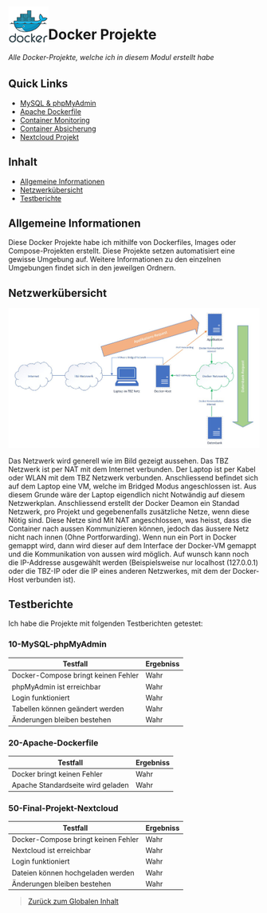 <img align="left" width="80" height="80" src="/99-Images/docker.png" alt="Docker Logo">

# Docker Projekte

###### Alle Docker-Projekte, welche ich in diesem Modul erstellt habe

## Quick Links

  * [MySQL & phpMyAdmin](./10-MySQL-phpMyAdmin)
  * [Apache Dockerfile](./20-Apache-Dockerfile)
  * [Container Monitoring](./30-Container-Monitoring)
  * [Container Absicherung](./40-Container-Absicherung)
  * [Nextcloud Projekt](./50-Final-Projekt-Nextcloud)

## Inhalt

 * [Allgemeine Informationen](#allgemeine-informationen)
 * [Netzwerkübersicht](#netzwerk%c3%bcbersicht)
 * [Testberichte](#testberichte)


## Allgemeine Informationen

Diese Docker Projekte habe ich mithilfe von Dockerfiles, Images oder Compose-Projekten erstellt. Diese Projekte setzen automatisiert eine gewisse Umgebung auf. Weitere Informationen zu den einzelnen Umgebungen findet sich in den jeweilgen Ordnern.


## Netzwerkübersicht

![Netzwerkplan](/99-Images/netzwerkplan_docker.png)

Das Netzwerk wird generell wie im Bild gezeigt aussehen. Das TBZ Netzwerk ist per NAT mit dem Internet verbunden. Der Laptop ist per Kabel oder WLAN mit dem TBZ Netzwerk verbunden. Anschliessend befindet sich auf dem Laptop eine VM, welche im Bridged Modus angeschlossen ist. Aus diesem Grunde wäre der Laptop eigendlich nicht Notwändig auf diesem Netzwerkplan. Anschliessend erstellt der Docker Deamon ein Standad Netzwerk, pro Projekt und gegebenenfalls zusätzliche Netze, wenn diese Nötig sind. Diese Netze sind Mit NAT angeschlossen, was heisst, dass die Container nach aussen Kommunizieren können, jedoch das äussere Netz nicht nach innen (Ohne Portforwarding). Wenn nun ein Port in Docker gemappt wird, dann wird dieser auf dem Interface der Docker-VM gemappt und die Kommunikation von aussen wird möglich. Auf wunsch kann noch die IP-Addresse ausgewählt werden (Beispielsweise nur localhost (127.0.0.1) oder die TBZ-IP oder die IP eines anderen Netzwerkes, mit dem der Docker-Host verbunden ist).


## Testberichte

Ich habe die Projekte mit folgenden Testberichten getestet:

### 10-MySQL-phpMyAdmin

| Testfall                             | Ergebniss  |
| --------                             | ---------- |
| Docker-Compose bringt keinen Fehler  | Wahr       |
| phpMyAdmin ist erreichbar            | Wahr       |
| Login funktioniert                   | Wahr       |
| Tabellen können geändert werden      | Wahr       |
| Änderungen bleiben bestehen          | Wahr       |

### 20-Apache-Dockerfile

| Testfall                             | Ergebniss  |
| --------                             | ---------- |
| Docker bringt keinen Fehler          | Wahr       |
| Apache Standardseite wird geladen    | Wahr       |

### 50-Final-Projekt-Nextcloud

| Testfall                             | Ergebniss  |
| --------                             | ---------- |
| Docker-Compose bringt keinen Fehler  | Wahr       |
| Nextcloud ist erreichbar             | Wahr       |
| Login funktioniert                   | Wahr       |
| Dateien können hochgeladen werden    | Wahr       |
| Änderungen bleiben bestehen          | Wahr       |


> [Zurück zum Globalen Inhalt](../../../)